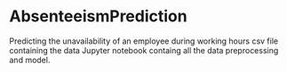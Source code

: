# AbsenteeismPrediction
Predicting the unavailability of an employee during working hours
csv file containing the data
Jupyter notebook containg all the data preprocessing and model.
